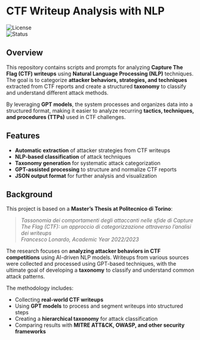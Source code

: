 # CTF Writeup Analysis with NLP  

![License](https://img.shields.io/badge/license-MIT-blue.svg)  
![Status](https://img.shields.io/badge/status-active-brightgreen.svg)  

## Overview  

This repository contains scripts and prompts for analyzing **Capture The Flag (CTF) writeups** using **Natural Language Processing (NLP)** techniques.  
The goal is to categorize **attacker behaviors, strategies, and techniques** extracted from CTF reports and create a structured **taxonomy** to classify and understand different attack methods.  

By leveraging **GPT models**, the system processes and organizes data into a structured format, making it easier to analyze recurring **tactics, techniques, and procedures (TTPs)** used in CTF challenges.  

## Features  

- **Automatic extraction** of attacker strategies from CTF writeups  
- **NLP-based classification** of attack techniques  
- **Taxonomy generation** for systematic attack categorization  
- **GPT-assisted processing** to structure and normalize CTF reports  
- **JSON output format** for further analysis and visualization  

## Background  

This project is based on a **Master’s Thesis at Politecnico di Torino**:  

> *Tassonomia dei comportamenti degli attaccanti nelle sfide di Capture The Flag (CTF): un approccio di categorizzazione attraverso l’analisi dei writeups*  
> *Francesco Lonardo, Academic Year 2022/2023*  

The research focuses on **analyzing attacker behaviors in CTF competitions** using AI-driven NLP models. Writeups from various sources were collected and processed using GPT-based techniques, with the ultimate goal of developing a **taxonomy** to classify and understand common attack patterns.  

The methodology includes:  
- Collecting **real-world CTF writeups**  
- Using **GPT models** to process and segment writeups into structured steps  
- Creating a **hierarchical taxonomy** for attack classification  
- Comparing results with **MITRE ATT&CK, OWASP, and other security frameworks**  

